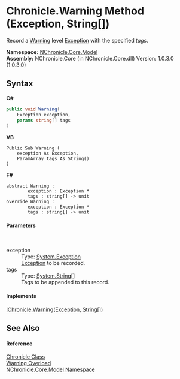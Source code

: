 # Chronicle.Warning Method (Exception, String[])
 

Record a <a href="T_NChronicle_Core_Model_ChronicleLevel.md">Warning</a> level <a href="http://msdn2.microsoft.com/en-us/library/c18k6c59" target="_blank">Exception</a> with the specified *tags*.

**Namespace:**&nbsp;<a href="N_NChronicle_Core_Model.md">NChronicle.Core.Model</a><br />**Assembly:**&nbsp;NChronicle.Core (in NChronicle.Core.dll) Version: 1.0.3.0 (1.0.3.0)

## Syntax

**C#**<br />
``` C#
public void Warning(
	Exception exception,
	params string[] tags
)
```

**VB**<br />
``` VB
Public Sub Warning ( 
	exception As Exception,
	ParamArray tags As String()
)
```

**F#**<br />
``` F#
abstract Warning : 
        exception : Exception * 
        tags : string[] -> unit 
override Warning : 
        exception : Exception * 
        tags : string[] -> unit 
```


#### Parameters
&nbsp;<dl><dt>exception</dt><dd>Type: <a href="http://msdn2.microsoft.com/en-us/library/c18k6c59" target="_blank">System.Exception</a><br /><a href="http://msdn2.microsoft.com/en-us/library/c18k6c59" target="_blank">Exception</a> to be recorded.</dd><dt>tags</dt><dd>Type: <a href="http://msdn2.microsoft.com/en-us/library/s1wwdcbf" target="_blank">System.String</a>[]<br />Tags to be appended to this record.</dd></dl>

#### Implements
<a href="M_NChronicle_Core_Interfaces_IChronicle_Warning.md">IChronicle.Warning(Exception, String[])</a><br />

## See Also


#### Reference
<a href="T_NChronicle_Core_Model_Chronicle.md">Chronicle Class</a><br /><a href="Overload_NChronicle_Core_Model_Chronicle_Warning.md">Warning Overload</a><br /><a href="N_NChronicle_Core_Model.md">NChronicle.Core.Model Namespace</a><br />
